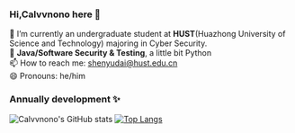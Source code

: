 ### Hi,Calvvnono here 👋

<!--
**Calvvnono/Calvvnono** is a ✨ _special_ ✨ repository because its `README.md` (this file) appears on your GitHub profile.

Here are some ideas to get you started:

- 🔭 I’m currently working on ...
- 🌱 I’m currently learning ...
- 👯 I’m looking to collaborate on ...
- 🤔 I’m looking for help with ...
- 💬 Ask me about ...
- 📫 How to reach me: ...
- 😄 Pronouns: ...
- ⚡ Fun fact: ...
-->
🌱 I’m currently an undergraduate student at **HUST**(Huazhong University of Science and Technology) majoring in Cyber Security.  
🔭 **Java/Software Security & Testing**, a little bit Python  
📫 How to reach me: shenyudai@hust.edu.cn  
😄 Pronouns: he/him  
### Annually development ✨
![Calvvnono's GitHub stats](https://github-readme-stats.vercel.app/api?username=Calvvnono&theme=cobalt&show_icons=true)
[![Top Langs](https://github-readme-stats.vercel.app/api/top-langs/?username=Calvvnono&layout=compact)](https://github.com/Calvvnono/github-readme-stats)
